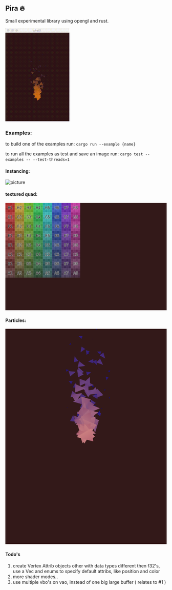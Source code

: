 ## Pira 🔥

Small experimental library using opengl and rust.

![picture](images/pira_d.gif)

### Examples:

to build one of the examples run:
`cargo run --example {name}`

to run all the examples as test and save an image run:
`cargo test --examples -- --test-threads=1`

#### Instancing:
![picture](test_images/instances.png)


#### textured quad:
![picture](test_images/textured_quad.png)


#### Particles:
![picture](test_images/particles.png)


#### Todo's
1. create Vertex Attrib objects other with data types different then f32's, use a Vec and enums to specify default attribs, like position and color
2. more shader modes.. 
3. use multiple vbo's on vao, instead of one big large buffer ( relates to #1 )
